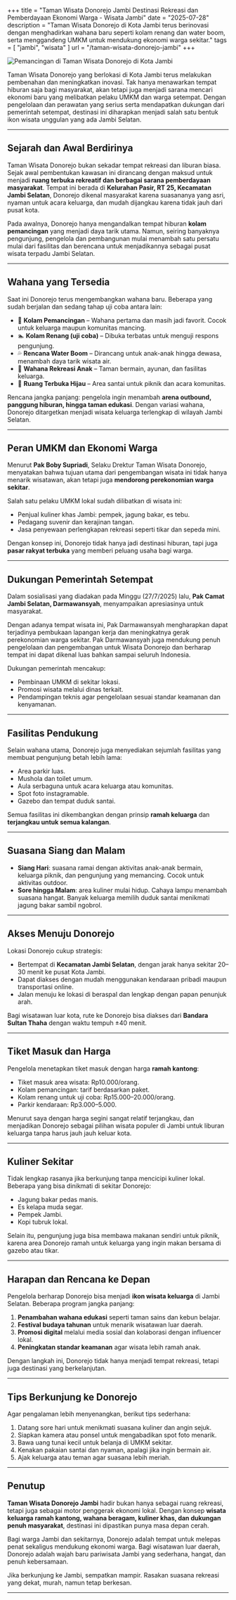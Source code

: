 +++
title = "Taman Wisata Donorejo Jambi Destinasi Rekreasi dan Pemberdayaan Ekonomi Warga - Wisata Jambi"
date = "2025-07-28"
description = "Taman Wisata Donorejo di Kota Jambi terus berinovasi dengan menghadirkan wahana baru seperti kolam renang dan water boom, serta menggandeng UMKM untuk mendukung ekonomi warga sekitar."
tags = [
    "jambi",
    "wisata"
]
url = "/taman-wisata-donorejo-jambi"
+++

![Pemancingan di Taman Wisata Donorejo di Kota Jambi](/images/taman-wisata-donorejo-jambi.webp)

Taman Wisata Donorejo yang berlokasi di Kota Jambi terus melakukan pembenahan dan meningkatkan inovasi. Tak hanya menawarkan tempat hiburan saja bagi masyarakat, akan tetapi juga menjadi sarana mencari ekonomi baru yang melibatkan pelaku UMKM dan warga setempat. Dengan pengelolaan dan perawatan yang serius serta mendapatkan dukungan dari pemerintah setempat, destinasi ini diharapkan menjadi salah satu bentuk ikon wisata unggulan yang ada Jambi Selatan.

---

## Sejarah dan Awal Berdirinya

Taman Wisata Donorejo bukan sekadar tempat rekreasi dan liburan biasa. Sejak awal pembentukan kawasan ini dirancang dengan maksud untuk menjadi **ruang terbuka rekreatif dan berbagai sarana pemberdayaan masyarakat**. Tempat ini berada di **Kelurahan Pasir, RT 25, Kecamatan Jambi Selatan**, Donorejo dikenal masyarakat karena suasananya yang asri, nyaman untuk acara keluarga, dan mudah dijangkau karena tidak jauh dari pusat kota.  

Pada awalnya, Donorejo hanya mengandalkan tempat hiburan **kolam pemancingan** yang menjadi daya tarik utama. Namun, seiring banyaknya pengunjung, pengelola dan pembangunan mulai menambah satu persatu mulai dari fasilitas dan berencana untuk menjadikannya sebagai pusat wisata terpadu Jambi Selatan.  

---

## Wahana yang Tersedia

Saat ini Donorejo terus mengembangkan wahana baru. Beberapa yang sudah berjalan dan sedang tahap uji coba antara lain:  

- 🎣 **Kolam Pemancingan** – Wahana pertama dan masih jadi favorit. Cocok untuk keluarga maupun komunitas mancing.  
- 🏊 **Kolam Renang (uji coba)** – Dibuka terbatas untuk menguji respons pengunjung.  
- 💦 **Rencana Water Boom** – Dirancang untuk anak-anak hingga dewasa, menambah daya tarik wisata air.  
- 🛝 **Wahana Rekreasi Anak** – Taman bermain, ayunan, dan fasilitas keluarga.  
- 🌳 **Ruang Terbuka Hijau** – Area santai untuk piknik dan acara komunitas.  

Rencana jangka panjang: pengelola ingin menambah **arena outbound, panggung hiburan, hingga taman edukasi**. Dengan variasi wahana, Donorejo ditargetkan menjadi wisata keluarga terlengkap di wilayah Jambi Selatan.  

---

## Peran UMKM dan Ekonomi Warga

Menurut **Pak Boby Supriadi**, Selaku Drektur Taman Wisata Donorejo, menyatakan bahwa tujuan utama dari pengembangan wisata ini tidak hanya menarik wisatawan, akan tetapi juga **mendorong perekonomian warga sekitar**.  

Salah satu pelaku UMKM lokal sudah dilibatkan di wisata ini:

- Penjual kuliner khas Jambi: pempek, jagung bakar, es tebu.  
- Pedagang suvenir dan kerajinan tangan.  
- Jasa penyewaan perlengkapan rekreasi seperti tikar dan sepeda mini.  

Dengan konsep ini, Donorejo tidak hanya jadi destinasi hiburan, tapi juga **pasar rakyat terbuka** yang memberi peluang usaha bagi warga.  

---

## Dukungan Pemerintah Setempat

Dalam sosialisasi yang diadakan pada Minggu (27/7/2025) lalu, **Pak Camat Jambi Selatan, Darmawansyah**, menyampaikan apresiasinya untuk masyarakat.  

Dengan adanya tempat wisata ini, Pak Darmawansyah mengharapkan dapat terjadinya pembukaan lapangan kerja dan meningkatnya gerak perekonomian warga sekitar. Pak Darmawansyah juga mendukung penuh pengelolaan dan pengembangan untuk Wisata Donorejo dan berharap tempat ini dapat dikenal luas bahkan sampai seluruh Indonesia.

Dukungan pemerintah mencakup:  

- Pembinaan UMKM di sekitar lokasi.  
- Promosi wisata melalui dinas terkait.  
- Pendampingan teknis agar pengelolaan sesuai standar keamanan dan kenyamanan.  

---

## Fasilitas Pendukung

Selain wahana utama, Donorejo juga menyediakan sejumlah fasilitas yang membuat pengunjung betah lebih lama:  

- Area parkir luas.  
- Mushola dan toilet umum.  
- Aula serbaguna untuk acara keluarga atau komunitas.  
- Spot foto instagramable.  
- Gazebo dan tempat duduk santai.  

Semua fasilitas ini dikembangkan dengan prinsip **ramah keluarga** dan **terjangkau untuk semua kalangan**.  

---

## Suasana Siang dan Malam

- **Siang Hari**: suasana ramai dengan aktivitas anak-anak bermain, keluarga piknik, dan pengunjung yang memancing. Cocok untuk aktivitas outdoor.  
- **Sore hingga Malam**: area kuliner mulai hidup. Cahaya lampu menambah suasana hangat. Banyak keluarga memilih duduk santai menikmati jagung bakar sambil ngobrol.  

---

## Akses Menuju Donorejo

Lokasi Donorejo cukup strategis:  

- Bertempat di **Kecamatan Jambi Selatan**, dengan jarak hanya sekitar 20–30 menit ke pusat Kota Jambi.  
- Dapat diakses dengan mudah menggunakan kendaraan pribadi maupun transportasi online.  
- Jalan menuju ke lokasi di beraspal dan lengkap dengan papan penunjuk arah.  

Bagi wisatawan luar kota, rute ke Donorejo bisa diakses dari **Bandara Sultan Thaha** dengan waktu tempuh ±40 menit.  

---

## Tiket Masuk dan Harga

Pengelola menetapkan tiket masuk dengan harga **ramah kantong**:  

- Tiket masuk area wisata: Rp10.000/orang.  
- Kolam pemancingan: tarif berdasarkan paket.  
- Kolam renang untuk uji coba: Rp15.000–20.000/orang.  
- Parkir kendaraan: Rp3.000–5.000.  

Menurut saya dengan harga segini sangat relatif terjangkau, dan menjadikan Donorejo sebagai pilihan wisata populer di Jambi untuk liburan keluarga tanpa harus jauh jauh keluar kota.  

---

## Kuliner Sekitar

Tidak lengkap rasanya jika berkunjung tanpa mencicipi kuliner lokal. Beberapa yang bisa dinikmati di sekitar Donorejo:  

- Jagung bakar pedas manis.  
- Es kelapa muda segar.  
- Pempek Jambi.  
- Kopi tubruk lokal.  

Selain itu, pengunjung juga bisa membawa makanan sendiri untuk piknik, karena area Donorejo ramah untuk keluarga yang ingin makan bersama di gazebo atau tikar.  

---

## Harapan dan Rencana ke Depan

Pengelola berharap Donorejo bisa menjadi **ikon wisata keluarga** di Jambi Selatan. Beberapa program jangka panjang:  

1. **Penambahan wahana edukasi** seperti taman sains dan kebun belajar.  
2. **Festival budaya tahunan** untuk menarik wisatawan luar daerah.  
3. **Promosi digital** melalui media sosial dan kolaborasi dengan influencer lokal.  
4. **Peningkatan standar keamanan** agar wisata lebih ramah anak.  

Dengan langkah ini, Donorejo tidak hanya menjadi tempat rekreasi, tetapi juga destinasi yang berkelanjutan.  

---

## Tips Berkunjung ke Donorejo

Agar pengalaman lebih menyenangkan, berikut tips sederhana:  

1. Datang sore hari untuk menikmati suasana kuliner dan angin sejuk.  
2. Siapkan kamera atau ponsel untuk mengabadikan spot foto menarik.  
3. Bawa uang tunai kecil untuk belanja di UMKM sekitar.  
4. Kenakan pakaian santai dan nyaman, apalagi jika ingin bermain air.  
5. Ajak keluarga atau teman agar suasana lebih meriah.  

---

## Penutup

**Taman Wisata Donorejo Jambi** hadir bukan hanya sebagai ruang rekreasi, tetapi juga sebagai motor penggerak ekonomi lokal. Dengan konsep **wisata keluarga ramah kantong, wahana beragam, kuliner khas, dan dukungan penuh masyarakat**, destinasi ini dipastikan punya masa depan cerah.  

Bagi warga Jambi dan sekitarnya, Donorejo adalah tempat untuk melepas penat sekaligus mendukung ekonomi warga. Bagi wisatawan luar daerah, Donorejo adalah wajah baru pariwisata Jambi yang sederhana, hangat, dan penuh kebersamaan.  

Jika berkunjung ke Jambi, sempatkan mampir. Rasakan suasana rekreasi yang dekat, murah, namun tetap berkesan.  

---

